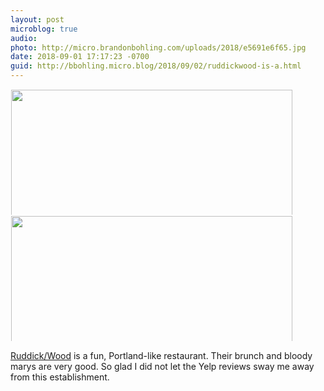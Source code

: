 ```yaml
---
layout: post
microblog: true
audio: 
photo: http://micro.brandonbohling.com/uploads/2018/e5691e6f65.jpg
date: 2018-09-01 17:17:23 -0700
guid: http://bbohling.micro.blog/2018/09/02/ruddickwood-is-a.html
---
```



<a href="http://micro.brandonbohling.com/uploads/2018/14136e16b4.jpg"><img src="http://micro.brandonbohling.com/uploads/2018/14136e16b4.jpg" width="600" height="450" style="display: inline-block; max-height: 200px; width: auto; padding: 1px;" class="sunlit_image" /></a><a href="http://micro.brandonbohling.com/uploads/2018/e5691e6f65.jpg"><img src="http://micro.brandonbohling.com/uploads/2018/e5691e6f65.jpg" width="600" height="450" style="display: inline-block; max-height: 200px; width: auto; padding: 1px;" class="sunlit_image" /></a>

[Ruddick/Wood](http://ruddickwood.com/) is a fun, Portland-like restaurant. Their brunch and bloody marys are very good. So glad I did not let the Yelp reviews sway me away from this establishment.

